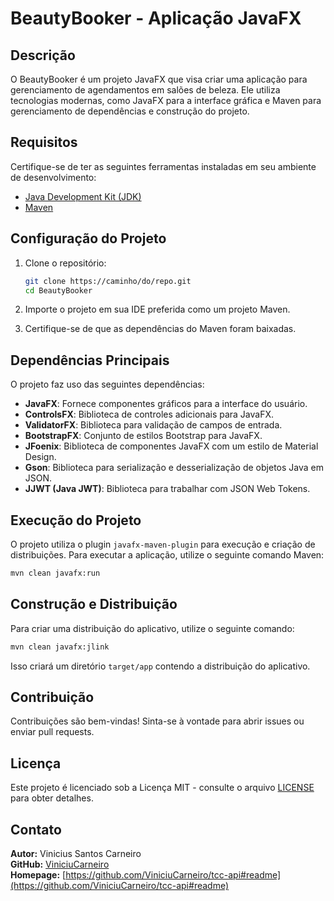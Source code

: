 # BeautyBooker - Aplicação JavaFX

## Descrição

O BeautyBooker é um projeto JavaFX que visa criar uma aplicação para gerenciamento de agendamentos em salões de beleza. Ele utiliza tecnologias modernas, como JavaFX para a interface gráfica e Maven para gerenciamento de dependências e construção do projeto.

## Requisitos

Certifique-se de ter as seguintes ferramentas instaladas em seu ambiente de desenvolvimento:

- [Java Development Kit (JDK)](https://www.oracle.com/java/technologies/javase-downloads.html)
- [Maven](https://maven.apache.org/download.cgi)

## Configuração do Projeto

1. Clone o repositório:

    ```bash
    git clone https://caminho/do/repo.git
    cd BeautyBooker
    ```

2. Importe o projeto em sua IDE preferida como um projeto Maven.

3. Certifique-se de que as dependências do Maven foram baixadas.

## Dependências Principais

O projeto faz uso das seguintes dependências:

- **JavaFX**: Fornece componentes gráficos para a interface do usuário.
- **ControlsFX**: Biblioteca de controles adicionais para JavaFX.
- **ValidatorFX**: Biblioteca para validação de campos de entrada.
- **BootstrapFX**: Conjunto de estilos Bootstrap para JavaFX.
- **JFoenix**: Biblioteca de componentes JavaFX com um estilo de Material Design.
- **Gson**: Biblioteca para serialização e desserialização de objetos Java em JSON.
- **JJWT (Java JWT)**: Biblioteca para trabalhar com JSON Web Tokens.

## Execução do Projeto

O projeto utiliza o plugin `javafx-maven-plugin` para execução e criação de distribuições. Para executar a aplicação, utilize o seguinte comando Maven:

```bash
mvn clean javafx:run
```

## Construção e Distribuição

Para criar uma distribuição do aplicativo, utilize o seguinte comando:

```bash
mvn clean javafx:jlink
```

Isso criará um diretório `target/app` contendo a distribuição do aplicativo.

## Contribuição

Contribuições são bem-vindas! Sinta-se à vontade para abrir issues ou enviar pull requests.

## Licença

Este projeto é licenciado sob a Licença MIT - consulte o arquivo [LICENSE](LICENSE) para obter detalhes.

## Contato
**Autor:** Vinicius Santos Carneiro  
**GitHub:** [ViniciuCarneiro](https://github.com/ViniciuCarneiro)  
**Homepage:** [https://github.com/ViniciuCarneiro/tcc-api#readme](https://github.com/ViniciuCarneiro/tcc-api#readme)
